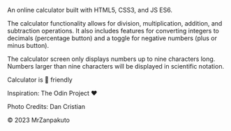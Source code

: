 An online calculator built with HTML5, CSS3, and JS ES6.

The calculator functionality allows for division, multiplication, addition, and subtraction operations. It also includes features for converting integers to decimals (percentage button) and a toggle for negative numbers (plus or minus button).

The calculator screen only displays numbers up to nine characters long. Numbers larger than nine characters will be displayed in scientific notation.

Calculator is :iphone: friendly 

Inspiration: The Odin Project :heart:

Photo Credits: Dan Cristian

:copyright: 2023 MrZanpakuto